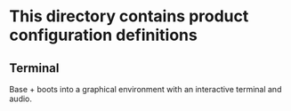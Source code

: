 # This directory contains product configuration definitions

## Terminal

Base + boots into a graphical environment with an interactive terminal and
audio.
